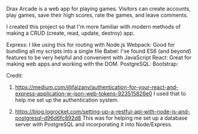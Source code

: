 Drax Arcade is a web app for playing games. Visitors can create accounts, play games, save their high scores, rate the games, and leave comments.

I created this project so that I'm more familiar with modern methods of making a CRUD (create, read, update, destroy) app.

Express: I like using this for routing with Node.js
Webpack: Good for bundling all my scripts into a single file
Babel: I've found ES6 (and beyond) features to be very helpful and convenient with JavaScript
React: Great for making web apps and working with the DOM.
PostgreSQL:
Bootstrap: 

Credit:
1. https://medium.com/@faizanv/authentication-for-your-react-and-express-application-w-json-web-tokens-923515826e0
I used that to help me set up the authentication system.

2. https://blog.logrocket.com/setting-up-a-restful-api-with-node-js-and-postgresql-d96d6fc892d8
This was for helping me set up a database server with PostgreSQL and incorporating it into Node/Express.